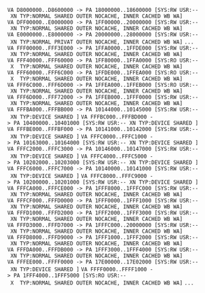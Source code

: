 `VA D8000000..D8600000 -> PA 18000000..18600000 [SYS:RW USR:-- XN TYP:NORMAL SHARED OUTER NOCACHE, INNER CACHED WB WA]`
`VA DFF00000..E0000000 -> PA 1FF00000..20000000 [SYS:RW USR:-- XN TYP:NORMAL SHARED OUTER NOCACHE, INNER CACHED WB WA]`
`VA E0000000..E8000000 -> PA 20000000..28000000 [SYS:RW USR:-- XN TYP:NORMAL PRIVAT OUTER NOCACHE, INNER CACHED WB WA]`
`...`
`VA FFF00000..FFF3E000 -> PA 1FFA0000..1FFDE000 [SYS:RW USR:-- XN TYP:NORMAL SHARED OUTER NOCACHE, INNER CACHED WB WA]`
`VA FFF40000..FFF60000 -> PA 1FF80000..1FFA0000 [SYS:RO USR:-- X  TYP:NORMAL SHARED OUTER NOCACHE, INNER CACHED WB WA]`
`VA FFF60000..FFF6C000 -> PA 1FFDE000..1FFEA000 [SYS:RO USR:-- X  TYP:NORMAL SHARED OUTER NOCACHE, INNER CACHED WB WA]`
`VA FFF6C000..FFF6D000 -> PA 1FFEA000..1FFEB000 [SYS:RO USR:-- XN TYP:NORMAL SHARED OUTER NOCACHE, INNER CACHED WB WA]`
`VA FFF6D000..FFF72000 -> PA 1FFEB000..1FFF0000 [SYS:RW USR:-- XN TYP:NORMAL SHARED OUTER NOCACHE, INNER CACHED WB WA]`
`VA FFFBA000..FFFBB000 -> PA 10144000..10145000 [SYS:RW USR:-- XN TYP:DEVICE SHARED ]`
`VA FFFBC000..FFFBD000 -> PA 10400000..10401000 [SYS:RW USR:-- XN TYP:DEVICE SHARED ]`
`VA FFFBE000..FFFBF000 -> PA 10141000..10142000 [SYS:RW USR:-- XN TYP:DEVICE SHARED ]`
`VA FFFC0000..FFFC1000 -> PA 10163000..10164000 [SYS:RW USR:-- XN TYP:DEVICE SHARED ]`
`VA FFFC2000..FFFC3000 -> PA 10146000..10147000 [SYS:RW USR:-- XN TYP:DEVICE SHARED ]`
`VA FFFC4000..FFFC5000 -> PA 10202000..10203000 [SYS:RW USR:-- XN TYP:DEVICE SHARED ]`
`VA FFFC6000..FFFC7000 -> PA 10140000..10141000 [SYS:RW USR:-- XN TYP:DEVICE SHARED ]`
`VA FFFC8000..FFFC9000 -> PA 10200000..10201000 [SYS:RW USR:-- XN TYP:DEVICE SHARED ]`
`VA FFFCA000..FFFCE000 -> PA 1FFF8000..1FFFC000 [SYS:RW USR:-- XN TYP:NORMAL SHARED OUTER NOCACHE, INNER CACHED WB WA]`
`VA FFFCF000..FFFD0000 -> PA 1FFF0000..1FFF1000 [SYS:RW USR:-- XN TYP:NORMAL SHARED OUTER NOCACHE, INNER CACHED WB WA]`
`VA FFFD1000..FFFD2000 -> PA 1FFF2000..1FFF3000 [SYS:RW USR:-- XN TYP:NORMAL SHARED OUTER NOCACHE, INNER CACHED WB WA]`
`VA FFFD3000..FFFD7000 -> PA 1FFFC000..20000000 [SYS:RW USR:-- XN TYP:NORMAL SHARED OUTER NOCACHE, INNER CACHED WB WA]`
`VA FFFD8000..FFFD9000 -> PA 1FFF1000..1FFF2000 [SYS:RW USR:-- XN TYP:NORMAL SHARED OUTER NOCACHE, INNER CACHED WB WA]`
`VA FFFDA000..FFFDB000 -> PA 1FFF3000..1FFF4000 [SYS:RW USR:-- XN TYP:NORMAL SHARED OUTER NOCACHE, INNER CACHED WB WA]`
`VA FFFEE000..FFFF0000 -> PA 17E00000..17E02000 [SYS:RW USR:-- XN TYP:DEVICE SHARED ]`
`VA FFFF0000..FFFF1000 -> PA 1FFF4000..1FFF5000 [SYS:RO USR:-- X  TYP:NORMAL SHARED OUTER NOCACHE, INNER CACHED WB WA]`
`...`
